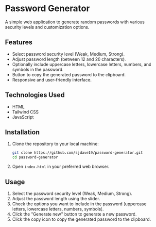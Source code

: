 # Password Generator

A simple web application to generate random passwords with various security levels and customization options.

## Features

- Select password security level (Weak, Medium, Strong).
- Adjust password length (between 12 and 20 characters).
- Optionally include uppercase letters, lowercase letters, numbers, and symbols in the password.
- Button to copy the generated password to the clipboard.
- Responsive and user-friendly interface.

## Technologies Used

- HTML
- Tailwind CSS
- JavaScript

## Installation

1. Clone the repository to your local machine:
    ```bash
    git clone https://github.com/sjdave19/password-generator.git
    cd password-generator
    ```

2. Open `index.html` in your preferred web browser.

## Usage

1. Select the password security level (Weak, Medium, Strong).
2. Adjust the password length using the slider.
3. Check the options you want to include in the password (uppercase letters, lowercase letters, numbers, symbols).
4. Click the "Generate new" button to generate a new password.
5. Click the copy icon to copy the generated password to the clipboard.